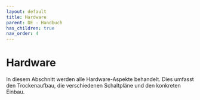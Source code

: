 ```yaml
---
layout: default
title: Hardware
parent: DE - Handbuch
has_children: true
nav_order: 4
---
```


# Hardware

In diesem Abschnitt werden alle Hardware-Aspekte behandelt. Dies umfasst den Trockenaufbau, die verschiedenen Schaltpläne und den konkreten Einbau.

